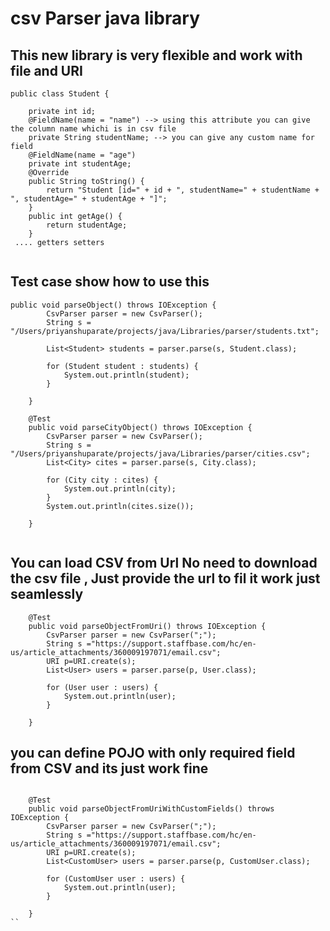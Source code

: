 # csv Parser java library
 
## This new library is very flexible and work with file and URI

```
public class Student {
	
	private int id;
	@FieldName(name = "name") --> using this attribute you can give the column name whichi is in csv file
	private String studentName; --> you can give any custom name for field 
	@FieldName(name = "age")
	private int studentAge;
	@Override
	public String toString() {
		return "Student [id=" + id + ", studentName=" + studentName + ", studentAge=" + studentAge + "]";
	}
	public int getAge() {
		return studentAge;
	}
 .... getters setters


```


## Test case show how to use this 

``` 
public void parseObject() throws IOException {
		CsvParser parser = new CsvParser();
		String s = "/Users/priyanshuparate/projects/java/Libraries/parser/students.txt";
	
		List<Student> students = parser.parse(s, Student.class);

		for (Student student : students) {
			System.out.println(student);
		}

	}

	@Test
	public void parseCityObject() throws IOException {
		CsvParser parser = new CsvParser();
		String s = "/Users/priyanshuparate/projects/java/Libraries/parser/cities.csv";
		List<City> cites = parser.parse(s, City.class);

		for (City city : cites) {
			System.out.println(city);
		}
		System.out.println(cites.size());
		
	}
	
```
## You can load CSV from Url No need to download the csv file , Just provide the url to fil it work just seamlessly
	
```
	@Test
	public void parseObjectFromUri() throws IOException {
		CsvParser parser = new CsvParser(";");
		String s ="https://support.staffbase.com/hc/en-us/article_attachments/360009197071/email.csv";
		URI p=URI.create(s);
		List<User> users = parser.parse(p, User.class);

		for (User user : users) {
			System.out.println(user);
		}

	}

```
## you can define POJO with only required field from CSV and its just work fine
```

	@Test
	public void parseObjectFromUriWithCustomFields() throws IOException {
		CsvParser parser = new CsvParser(";");
		String s ="https://support.staffbase.com/hc/en-us/article_attachments/360009197071/email.csv";
		URI p=URI.create(s);
		List<CustomUser> users = parser.parse(p, CustomUser.class);

		for (CustomUser user : users) {
			System.out.println(user);
		}

	}
``